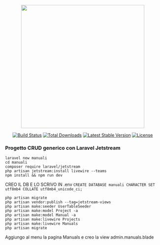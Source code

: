 <p align="center"><a href="https://laravel.com" target="_blank"><img src="https://raw.githubusercontent.com/laravel/art/master/logo-lockup/5%20SVG/2%20CMYK/1%20Full%20Color/laravel-logolockup-cmyk-red.svg" width="400"></a></p>

<p align="center">
<a href="https://travis-ci.org/laravel/framework"><img src="https://travis-ci.org/laravel/framework.svg" alt="Build Status"></a>
<a href="https://packagist.org/packages/laravel/framework"><img src="https://img.shields.io/packagist/dt/laravel/framework" alt="Total Downloads"></a>
<a href="https://packagist.org/packages/laravel/framework"><img src="https://img.shields.io/packagist/v/laravel/framework" alt="Latest Stable Version"></a>
<a href="https://packagist.org/packages/laravel/framework"><img src="https://img.shields.io/packagist/l/laravel/framework" alt="License"></a>
</p>

### Progetto CRUD generico con Laravel Jetstream
```
laravel new manuali
cd manuali
composer require laravel/jetstream
php artisan jetstream:install livewire --teams
npm install && npm run dev
```
CREO IL DB E LO SCRIVO IN .env
```CREATE DATABASE manuali CHARACTER SET utf8mb4 COLLATE utf8mb4_unicode_ci;```
```
php artisan migrate
php artisan vendor:publish --tag=jetstream-views
php artisan make:seeder UserTableSeeder
php artisan make:model Project -a
php artisan make:model Manual -a
php artisan make:livewire Projects 
php artisan make:livewire Manuals
php artisan migrate
```
Aggiungo al menu la pagina Manuals e creo la view admin.manuals.blade
